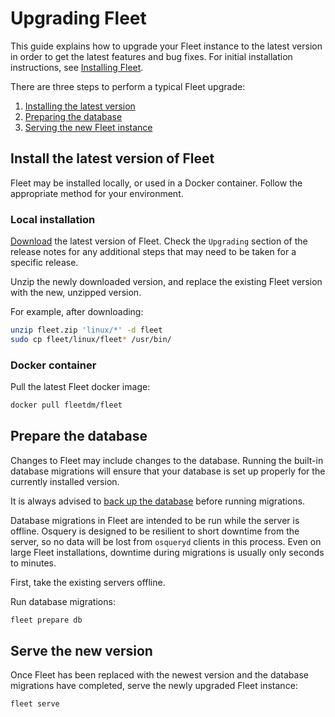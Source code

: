 # Upgrading Fleet

This guide explains how to upgrade your Fleet instance to the latest version in order to get the latest features and bug fixes. For initial installation instructions, see [Installing Fleet](https://fleetdm.com/docs/deploy/deploy-fleet-on-centos#installing-fleet).

There are three steps to perform a typical Fleet upgrade:

1. [Installing the latest version](#install-the-latest-version-of-fleet)
2. [Preparing the database](#prepare-the-database)
3. [Serving the new Fleet instance](#serve-the-new-version)

## Install the latest version of Fleet

Fleet may be installed locally, or used in a Docker container. Follow the appropriate method for your environment. 

### Local installation

[Download](https://github.com/fleetdm/fleet/releases) the latest version of Fleet. Check the `Upgrading` section of the release notes for any additional steps that may need to be taken for a specific release. 

Unzip the newly downloaded version, and replace the existing Fleet version with the new, unzipped version.

For example, after downloading:

```sh
unzip fleet.zip 'linux/*' -d fleet
sudo cp fleet/linux/fleet* /usr/bin/
```

### Docker container

Pull the latest Fleet docker image:

```sh
docker pull fleetdm/fleet
```

## Prepare the database

Changes to Fleet may include changes to the database. Running the built-in database migrations will ensure that your database is set up properly for the currently installed version. 

It is always advised to [back up the database](https://dev.mysql.com/doc/refman/8.0/en/backup-methods.html) before running migrations. 

Database migrations in Fleet are intended to be run while the server is offline. Osquery is designed to be resilient to short downtime from the server, so no data will be lost from `osqueryd` clients in this process. Even on large Fleet installations, downtime during migrations is usually only seconds to minutes.

First, take the existing servers offline.

Run database migrations:

```sh
fleet prepare db
```

## Serve the new version

Once Fleet has been replaced with the newest version and the database migrations have completed, serve the newly upgraded Fleet instance:

```sh
fleet serve
```

<meta name="pageOrderInSection" value="700">
<meta name="description" value="Learn how to upgrade your Fleet instance to the latest version.">